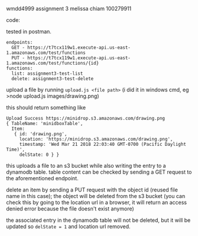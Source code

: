 wmdd4999 assignment 3
melissa chiam
100279911

code:

tested in postman.
```
endpoints:
  GET - https://t7tcx119w1.execute-api.us-east-1.amazonaws.com/test/functions
  PUT - https://t7tcx119w1.execute-api.us-east-1.amazonaws.com/test/functions/{id}
functions:
  list: assignment3-test-list
  delete: assignment3-test-delete
```

upload a file by running `upload.js <file path>` (i did it in windows cmd, eg >node upload.js images/drawing.png)

this should return something like 
```
Upload Success https://minidrop.s3.amazonaws.com/drawing.png
{ TableName: 'minidboxTable',
  Item:
   { id: 'drawing.png',
     location: 'https://minidrop.s3.amazonaws.com/drawing.png',
     timestamp: 'Wed Mar 21 2018 22:03:40 GMT-0700 (Pacific Daylight Time)',
     delState: 0 } }
```
this uploads a file to an s3 bucket while also writing the entry to a dynamodb table. table content can be checked by sending a GET request to the aforementioned endpoint.

delete an item by sending a PUT request with the object id (reused file name in this case); the object will be deleted from the s3 bucket (you can check this by going to the location url in a browser,  it will return an access denied error because the file doesn't exist anymore)

the associated entry in the dynamodb table will not be deleted, but it will be updated so `delState = 1` and location url removed.

